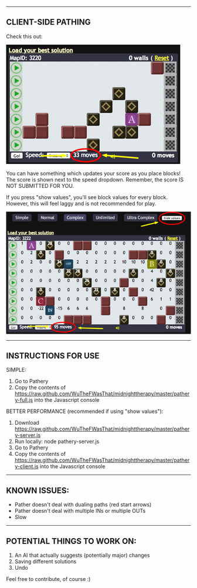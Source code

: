 ----------------
CLIENT-SIDE PATHING
----------------

Check this out:

![client side pathing](show-values-off.png)

You can have something which updates your score as you place blocks!
The score is shown next to the speed dropdown.  Remember, the score IS NOT SUBMITTED FOR YOU.

If you press "show values", you'll see block values for every block.  However, this will feel laggy and is not recommended for play.

![client side pathing](show-values-on.png)

----------------
INSTRUCTIONS FOR USE
----------------

SIMPLE:

1. Go to Pathery
2. Copy the contents of
https://raw.github.com/WuTheFWasThat/midnighttherapy/master/pathery-full.js
into the Javascript console

BETTER PERFORMANCE (recommended if using "show values"):

1. Download
https://raw.github.com/WuTheFWasThat/midnighttherapy/master/pathery-server.js
2. Run locally:
node pathery-server.js
3. Go to Pathery
4. Copy the contents of
https://raw.github.com/WuTheFWasThat/midnighttherapy/master/pathery-client.js
into the Javascript console

----------------
KNOWN ISSUES:
----------------

- Pather doesn't deal with dualing paths (red start arrows)
- Pather doesn't deal with multiple INs or multiple OUTs
- Slow

----------------
POTENTIAL THINGS TO WORK ON:
----------------

1. An AI that actually suggests (potentially major) changes
2. Saving different solutions
3. Undo

Feel free to contribute, of course :)
